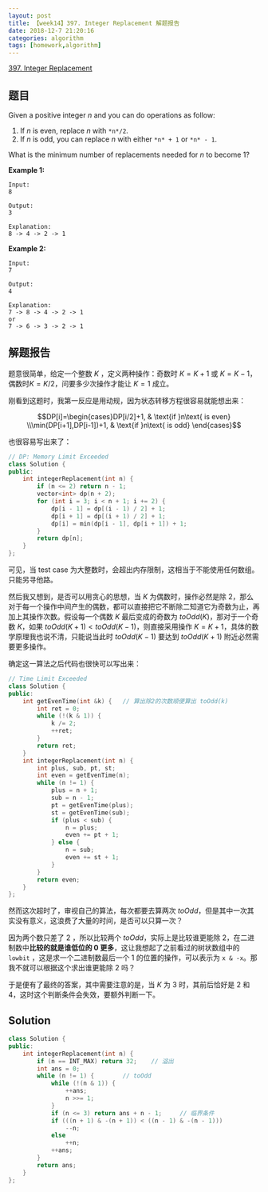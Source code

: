 ```yaml
---
layout: post
title: 【week14】397. Integer Replacement 解题报告
date: 2018-12-7 21:20:16
categories: algorithm
tags: [homework,algorithm]
---
```


[397. Integer Replacement](https://leetcode.com/problems/integer-replacement/)

<!--more--> 

## 题目

Given a positive integer *n* and you can do operations as follow:

1. If *n* is even, replace *n* with `*n*/2`.
2. If *n* is odd, you can replace *n* with either `*n* + 1` or `*n* - 1`.

What is the minimum number of replacements needed for *n* to become 1?

**Example 1:**

```
Input:
8

Output:
3

Explanation:
8 -> 4 -> 2 -> 1
```

**Example 2:**

```
Input:
7

Output:
4

Explanation:
7 -> 8 -> 4 -> 2 -> 1
or
7 -> 6 -> 3 -> 2 -> 1
```

## 解题报告

题意很简单，给定一个整数 $K$ ，定义两种操作：奇数时 $K=K+1$ 或 $K=K-1$，偶数时$K=K/2$，问要多少次操作才能让 $K=1$ 成立。

刚看到这题时，我第一反应是用动规，因为状态转移方程很容易就能想出来：

$$DP[i]=\begin{cases}DP[i/2]+1, & \text{if }n\text{ is even} \\\min(DP[i+1],DP[i-1])+1, & \text{if }n\text{ is odd} \end{cases}$$

也很容易写出来了：

```c++
// DP: Memory Limit Exceeded
class Solution {
public:
    int integerReplacement(int n) {
        if (n <= 2) return n - 1; 
        vector<int> dp(n + 2);
        for (int i = 3; i < n + 1; i += 2) {
            dp[i - 1] = dp[(i - 1) / 2] + 1;
            dp[i + 1] = dp[(i + 1) / 2] + 1;
            dp[i] = min(dp[i - 1], dp[i + 1]) + 1;
        }
        return dp[n];
    }
};
```

可见，当 test case 为大整数时，会超出内存限制，这相当于不能使用任何数组。只能另寻他路。

然后我又想到，是否可以用贪心的思想，当 $K$ 为偶数时，操作必然是除 2，那么对于每一个操作中间产生的偶数，都可以直接把它不断除二知道它为奇数为止，再加上其操作次数。假设每一个偶数 $K$ 最后变成的奇数为 $toOdd(K)$，那对于一个奇数 $K$，如果 $toOdd(K+1)<toOdd(K-1)$，则直接采用操作 $K=K+1$，具体的数学原理我也说不清，只能说当此时 $toOdd(K-1)$ 要达到 $toOdd(K+1)$ 附近必然需要更多操作。

确定这一算法之后代码也很快可以写出来：

```c++
// Time Limit Exceeded
class Solution {
public:
    int getEvenTime(int &k) {	// 算出除2的次数顺便算出 toOdd(k)
        int ret = 0;
        while (!(k & 1)) {
            k /= 2;
            ++ret;
        }
        return ret;
    }
    int integerReplacement(int n) {
        int plus, sub, pt, st;
        int even = getEvenTime(n);        
        while (n != 1) {
            plus = n + 1;
            sub = n - 1;
            pt = getEvenTime(plus);
            st = getEvenTime(sub);
            if (plus < sub) {
                n = plus;
                even += pt + 1;
            } else {
                n = sub;
                even += st + 1;
            }
        }
        return even;
    }
};
```

然而这次超时了，审视自己的算法，每次都要去算两次 $toOdd$，但是其中一次其实没有意义，这浪费了大量的时间，是否可以只算一次？

因为两个数只差了 2 ，所以比较两个 $toOdd$，实际上是比较谁更能除 2，在二进制数中**比较的就是谁低位的 0 更多**，这让我想起了之前看过的树状数组中的 `lowbit` ，这是求一个二进制数最后一个 1 的位置的操作，可以表示为 `x & -x`。那我不就可以根据这个求出谁更能除 2 吗？

于是便有了最终的答案，其中需要注意的是，当 $K$ 为 3 时，其前后恰好是 2 和 4，这时这个判断条件会失效，要额外判断一下。

## Solution

```cpp
class Solution {
public:
    int integerReplacement(int n) {
        if (n == INT_MAX) return 32;	// 溢出
        int ans = 0;
        while (n != 1) {		// toOdd
            while (!(n & 1)) {
                ++ans;
                n >>= 1;
            }
            if (n <= 3) return ans + n - 1;		// 临界条件
            if (((n + 1) & -(n + 1)) < ((n - 1) & -(n - 1)))
                --n;
            else
                ++n;
            ++ans;
        }
        return ans;
    }
};
```

